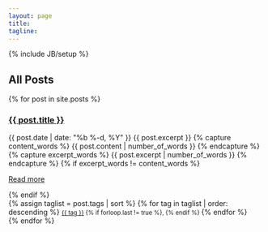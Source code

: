 ```yaml
---
layout: page
title: 
tagline:  
---
```

{% include JB/setup %}

    
## All Posts

{% for post in site.posts %}
<div class="panel panel-default">
  <div class="panel-body">
    <h3 class="media-heading"><a class="text-dblue" href="{{ post.url }}">{{ post.title }}</a></h3>
    <time class="media-meta text-muted" datetime="{{ post.date | date_to_xmlschema }}">{{ post.date | date: "%b %-d, %Y" }}</time>
    {{ post.excerpt }} 
    {% capture content_words %} 
      {{ post.content | number_of_words }} 
    {% endcapture %} 
    {% capture excerpt_words %} 
      {{ post.excerpt | number_of_words }} 
    {% endcapture %} 
    {% if excerpt_words != content_words %}
    <p><a class="btn btn-sm btn-primary" href="{{ post.url }}/#read-more" role="button">Read more <i class="fa fa-arrow-circle-right"></i></a>
    </p>
    {% endif %}
  </div>
  <div class="panel-footer">
    <i class="fa fa-tags text-primary"></i>
    {% assign taglist = post.tags | sort %}
    {% for tag in taglist | order: descending %}
    <small>
      <a class="text-dblue" href="/tags/#{{ tag | cgi_escape }}" title="View posts tagged with &quot;{{ tag }}&quot;">{{ tag }}</a>
      {% if forloop.last != true %}, {% endif %}
    </small> 
    {% endfor %}
  </div>
</div>
{% endfor %}
 

